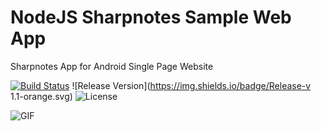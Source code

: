 # NodeJS Sharpnotes Sample Web App 
Sharpnotes App for Android Single Page Website

[![Build Status](https://img.shields.io/badge/Build-Passed-orange.svg)](https://travis-ci.org/stevenbenner/jquery-powertip)
![Release Version](https://img.shields.io/badge/Release-v 1.1-orange.svg)
![License](https://img.shields.io/badge/License-GPU-orange.svg)

![GIF](https://github.com/planlodge/NodeJS-Sharpnotes-Sample-Web-App/blob/master/public/assets/record.gif)
